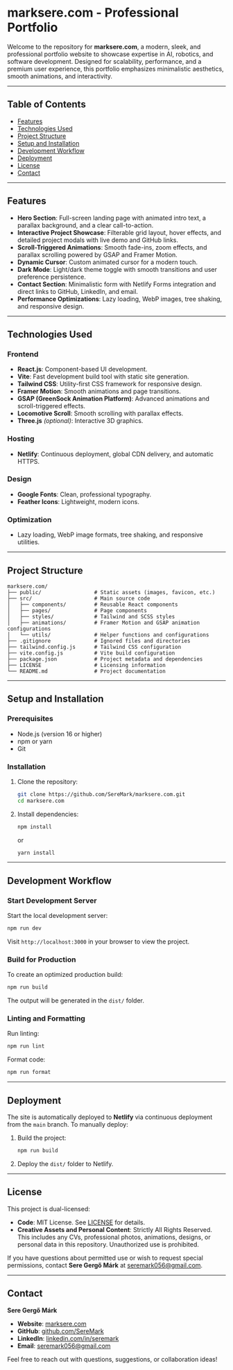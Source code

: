 # marksere.com - Professional Portfolio

Welcome to the repository for **marksere.com**, a modern, sleek, and professional portfolio website to showcase expertise in AI, robotics, and software development. Designed for scalability, performance, and a premium user experience, this portfolio emphasizes minimalistic aesthetics, smooth animations, and interactivity.

---

## **Table of Contents**

- [Features](#features)
- [Technologies Used](#technologies-used)
- [Project Structure](#project-structure)
- [Setup and Installation](#setup-and-installation)
- [Development Workflow](#development-workflow)
- [Deployment](#deployment)
- [License](#license)
- [Contact](#contact)

---

## **Features**

- **Hero Section**: Full-screen landing page with animated intro text, a parallax background, and a clear call-to-action.
- **Interactive Project Showcase**: Filterable grid layout, hover effects, and detailed project modals with live demo and GitHub links.
- **Scroll-Triggered Animations**: Smooth fade-ins, zoom effects, and parallax scrolling powered by GSAP and Framer Motion.
- **Dynamic Cursor**: Custom animated cursor for a modern touch.
- **Dark Mode**: Light/dark theme toggle with smooth transitions and user preference persistence.
- **Contact Section**: Minimalistic form with Netlify Forms integration and direct links to GitHub, LinkedIn, and email.
- **Performance Optimizations**: Lazy loading, WebP images, tree shaking, and responsive design.

---

## **Technologies Used**

### **Frontend**
- **React.js**: Component-based UI development.
- **Vite**: Fast development build tool with static site generation.
- **Tailwind CSS**: Utility-first CSS framework for responsive design.
- **Framer Motion**: Smooth animations and page transitions.
- **GSAP (GreenSock Animation Platform)**: Advanced animations and scroll-triggered effects.
- **Locomotive Scroll**: Smooth scrolling with parallax effects.
- **Three.js** *(optional)*: Interactive 3D graphics.

### **Hosting**
- **Netlify**: Continuous deployment, global CDN delivery, and automatic HTTPS.

### **Design**
- **Google Fonts**: Clean, professional typography.
- **Feather Icons**: Lightweight, modern icons.

### **Optimization**
- Lazy loading, WebP image formats, tree shaking, and responsive utilities.

---

## **Project Structure**

```
marksere.com/
├── public/                 # Static assets (images, favicon, etc.)
├── src/                    # Main source code
│   ├── components/         # Reusable React components
│   ├── pages/              # Page components
│   ├── styles/             # Tailwind and SCSS styles
│   ├── animations/         # Framer Motion and GSAP animation configurations
│   └── utils/              # Helper functions and configurations
├── .gitignore              # Ignored files and directories
├── tailwind.config.js      # Tailwind CSS configuration
├── vite.config.js          # Vite build configuration
├── package.json            # Project metadata and dependencies
├── LICENSE                 # Licensing information
└── README.md               # Project documentation
```

---

## **Setup and Installation**

### **Prerequisites**
- Node.js (version 16 or higher)
- npm or yarn
- Git

### **Installation**
1. Clone the repository:
   ```bash
   git clone https://github.com/SereMark/marksere.com.git
   cd marksere.com
   ```
2. Install dependencies:
   ```bash
   npm install
   ```
   or
   ```bash
   yarn install
   ```

---

## **Development Workflow**

### **Start Development Server**
Start the local development server:
```bash
npm run dev
```
Visit `http://localhost:3000` in your browser to view the project.

### **Build for Production**
To create an optimized production build:
```bash
npm run build
```
The output will be generated in the `dist/` folder.

### **Linting and Formatting**
Run linting:
```bash
npm run lint
```
Format code:
```bash
npm run format
```

---

## **Deployment**

The site is automatically deployed to **Netlify** via continuous deployment from the `main` branch. To manually deploy:
1. Build the project:
   ```bash
   npm run build
   ```
2. Deploy the `dist/` folder to Netlify.

---

## **License**

This project is dual-licensed:
- **Code**: MIT License. See [LICENSE](./LICENSE) for details.
- **Creative Assets and Personal Content**: Strictly All Rights Reserved. This includes any CVs, professional photos, animations, designs, or personal data in this repository. Unauthorized use is prohibited.

If you have questions about permitted use or wish to request special permissions, contact **Sere Gergő Márk** at [seremark056@gmail.com](mailto:seremark056@gmail.com).

---

## **Contact**

**Sere Gergő Márk**  
- **Website**: [marksere.com](https://marksere.com)  
- **GitHub**: [github.com/SereMark](https://github.com/SereMark)  
- **LinkedIn**: [linkedin.com/in/seremark](https://linkedin.com/in/seremark)  
- **Email**: [seremark056@gmail.com](mailto:seremark056@gmail.com)

Feel free to reach out with questions, suggestions, or collaboration ideas!
